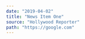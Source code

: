 ```yaml
---
date: "2019-04-02"
title: "News Item One"
source: "Hollywood Reporter"
path: "https://google.com"
---
```

